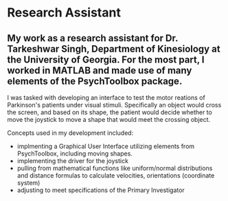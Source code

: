 # Research Assistant

## My work as a research assistant for Dr. Tarkeshwar Singh, Department of Kinesiology at the University of Georgia. For the most part, I worked in MATLAB and made use of many elements of the PsychToolbox package.

I was tasked with developing an interface to test the motor reations of Parkinson's patients under visual stimuli. Specifically an object would cross the screen, and based on its shape, the patient would decide whether to move the joystick to move a shape that would meet the crossing object. 

Concepts used in my development included:
- implmenting a Graphical User Interface utilizing elements from PsychToolbox, including moving shapes.
- implementing the driver for the joystick
- pulling from mathematical functions like uniform/normal distributions and distance formulas to calculate velocities, orientations (coordinate system)
- adjusting to meet specifications of the Primary Investigator
